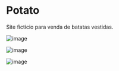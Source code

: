 # Potato
Site fictício para venda de batatas vestidas.


![image](https://user-images.githubusercontent.com/49040288/148387748-1ad9031f-2fe2-4a64-a3d3-704dd34fa93f.png)

![image](https://user-images.githubusercontent.com/49040288/148387807-616b2003-6fad-4ed5-90ff-26307c386f4c.png)

![image](https://user-images.githubusercontent.com/49040288/148387829-a3bec4d8-857f-4940-886e-e9c3ee4f85ca.png)

